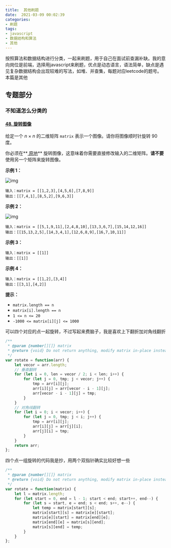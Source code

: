 ```yaml
---
title:  其他刷题
date:  2021-03-09 00:02:39
categories: 
- 刷题
tags:
- javascript
- 数据结构和算法
- 其他
---
```


按照算法和数据结构进行分类，一起来刷题，用于自己在面试前查漏补缺。我的意向岗位是前端，选择用javascript来刷题，优点是动态语言，语法简单，缺点是遇见复杂数据结构会出现较难的写法，如堆、并查集，每题对应leetcode的题号。本篇是其他
<!-- more -->

## 专题部分

### 不知道怎么分类的

#### [48. 旋转图像](https://leetcode-cn.com/problems/rotate-image/)

给定一个 *n* × *n* 的二维矩阵 `matrix` 表示一个图像。请你将图像顺时针旋转 90 度。

你必须在**[ 原地](https://baike.baidu.com/item/原地算法)** 旋转图像，这意味着你需要直接修改输入的二维矩阵。**请不要** 使用另一个矩阵来旋转图像。

**示例 1：**

![img](https://cdn.jsdelivr.net/gh/huxingyi1997/my_img/img/20210711112939.jpeg)

```
输入：matrix = [[1,2,3],[4,5,6],[7,8,9]]
输出：[[7,4,1],[8,5,2],[9,6,3]]
```

**示例 2：**

![img](https://cdn.jsdelivr.net/gh/huxingyi1997/my_img/img/20210711112945.jpeg)

```
输入：matrix = [[5,1,9,11],[2,4,8,10],[13,3,6,7],[15,14,12,16]]
输出：[[15,13,2,5],[14,3,4,1],[12,6,8,9],[16,7,10,11]]
```

**示例 3：**

```
输入：matrix = [[1]]
输出：[[1]]
```

**示例 4：**

```
输入：matrix = [[1,2],[3,4]]
输出：[[3,1],[4,2]]
```

**提示：**

- `matrix.length == n`
- `matrix[i].length == n`
- `1 <= n <= 20`
- `-1000 <= matrix[i][j] <= 1000`

可以四个对应的点一起旋转，不过写起来费脑子，我是喜欢上下翻折加对角线翻折

```javascript
/**
 * @param {number[][]} matrix
 * @return {void} Do not return anything, modify matrix in-place instead.
 */
var rotate = function(arr) {
    let vecor = arr.length;
    // 垂直翻转
    for (let i = 0, len = vecor / 2; i < len; i++) {
        for (let j = 0, tmp; j < vecor; j++) {
            tmp = arr[i][j];
            arr[i][j] = arr[vecor - i - 1][j];
            arr[vecor - i - 1][j] = tmp;
        }
    }
    // 对角线翻转
    for (let i = 0; i < vecor; i++) {
        for (let j = 0, tmp; j < i; j++) {
            tmp = arr[i][j];
            arr[i][j] = arr[j][i];
            arr[j][i] = tmp;
        }
    }
    return arr;
};
```

四个点一组旋转的代码我是抄，用两个双指针确实比较好想一些

```javascript
/**
 * @param {number[][]} matrix
 * @return {void} Do not return anything, modify matrix in-place instead.
 */
var rotate = function(matrix) {
    let l = matrix.length;
    for (let start = 0, end = l - 1; start < end; start++, end--) {
        for (let s = start, e = end; s < end; s++, e--) {
            let temp = matrix[start][s];
            matrix[start][s] = matrix[e][start];
            matrix[e][start] = matrix[end][e];
            matrix[end][e] = matrix[s][end];
            matrix[s][end] = temp;
        }
    }
};
```

